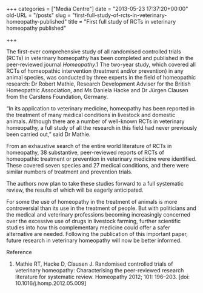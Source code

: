 +++
categories = ["Media Centre"]
date = "2013-05-23 17:37:20+00:00"
old-URL = "/posts"
slug = "first-full-study-of-rcts-in-veterinary-homeopathy-published"
title = "First full study of RCTs in veterinary homeopathy published"

+++

The first-ever comprehensive study of all randomised controlled trials (RCTs) in veterinary homeopathy has been completed and published in the peer-reviewed journal _Homeopathy_.1 The two-year study, which covered all RCTs of homeopathic intervention (treatment and/or prevention) in any animal species, was conducted by three experts in the field of homeopathic research: Dr Robert Mathie, Research Development Adviser for the British Homeopathic Association, and Ms Daniela Hacke and Dr Jürgen Clausen from the Carstens Foundation, Germany.

“In its application to veterinary medicine, homeopathy has been reported in the treatment of many medical conditions in livestock and domestic animals. Although there are a number of well-known RCTs in veterinary homeopathy, a full study of all the research in this field had never previously been carried out,” said Dr Mathie.

From an exhaustive search of the entire world literature of RCTs in homeopathy, 38 substantive, peer-reviewed reports of RCTs of homeopathic treatment or prevention in veterinary medicine were identified. These covered seven species and 27 medical conditions, and there were similar numbers of treatment and prevention trials.

The authors now plan to take these studies forward to a full systematic review, the results of which will be eagerly anticipated.

For some the use of homeopathy in the treatment of animals is more controversial than its use in the treatment of people. But with politicians and the medical and veterinary professions becoming increasingly concerned over the excessive use of drugs in livestock farming, further scientific studies into how this complementary medicine could offer a safer alternative are needed. Following the publication of this important paper, future research in veterinary homeopathy will now be better informed.

Reference
1. Mathie RT, Hacke D, Clausen J. Randomised controlled trials of veterinary homeopathy: Characterising the peer-reviewed research literature for systematic review. Homeopathy 2012; 101: 196–203. [doi: 10.1016/j.homp.2012.05.009]
